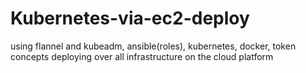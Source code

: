 # Kubernetes-via-ec2-deploy
using flannel and kubeadm, ansible(roles), kubernetes, docker, token concepts deploying over all infrastructure on the cloud platform
